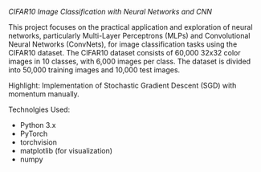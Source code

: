 *CIFAR10 Image Classification with Neural Networks and CNN*

This project focuses on the practical application and exploration of neural networks, particularly Multi-Layer Perceptrons (MLPs) and Convolutional Neural Networks (ConvNets), for image classification tasks using the CIFAR10 dataset. The CIFAR10 dataset consists of 60,000 32x32 color images in 10 classes, with 6,000 images per class. The dataset is divided into 50,000 training images and 10,000 test images.

Highlight: Implementation of Stochastic Gradient Descent (SGD) with momentum manually.

Technolgies Used:

- Python 3.x
- PyTorch
- torchvision
- matplotlib (for visualization)
- numpy
